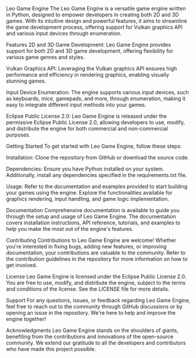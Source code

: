 Leo Game Engine
The Leo Game Engine is a versatile game engine written in Python, designed to empower developers in creating both 2D and 3D games. With its intuitive design and powerful features, it aims to streamline the game development process, offering support for Vulkan graphics API and various input devices through enumeration.

Features
2D and 3D Game Development: Leo Game Engine provides support for both 2D and 3D game development, offering flexibility for various game genres and styles.

Vulkan Graphics API: Leveraging the Vulkan graphics API ensures high performance and efficiency in rendering graphics, enabling visually stunning games.

Input Device Enumeration: The engine supports various input devices, such as keyboards, mice, gamepads, and more, through enumeration, making it easy to integrate different input methods into your games.

Eclipse Public License 2.0: Leo Game Engine is released under the permissive Eclipse Public License 2.0, allowing developers to use, modify, and distribute the engine for both commercial and non-commercial purposes.

Getting Started
To get started with Leo Game Engine, follow these steps:

Installation: Clone the repository from GitHub or download the source code.

Dependencies: Ensure you have Python installed on your system. Additionally, install any dependencies specified in the requirements.txt file.

Usage: Refer to the documentation and examples provided to start building your games using the engine. Explore the functionalities available for graphics rendering, input handling, and game logic implementation.

Documentation
Comprehensive documentation is available to guide you through the setup and usage of Leo Game Engine. The documentation covers installation instructions, API reference, tutorials, and examples to help you make the most out of the engine's features.

Contributing
Contributions to Leo Game Engine are welcome! Whether you're interested in fixing bugs, adding new features, or improving documentation, your contributions are valuable to the community. Refer to the contribution guidelines in the repository for more information on how to get involved.

License
Leo Game Engine is licensed under the Eclipse Public License 2.0. You are free to use, modify, and distribute the engine, subject to the terms and conditions of the license. See the LICENSE file for more details.

Support
For any questions, issues, or feedback regarding Leo Game Engine, feel free to reach out to the community through GitHub discussions or by opening an issue in the repository. We're here to help and improve the engine together!

Acknowledgments
Leo Game Engine stands on the shoulders of giants, benefiting from the contributions and innovations of the open-source community. We extend our gratitude to all the developers and contributors who have made this project possible.
